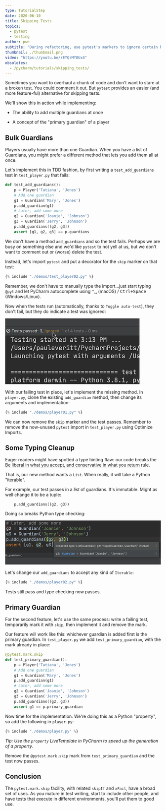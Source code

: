 ```yaml
---
type: TutorialStep
date: 2020-06-10
title: Skipping Tests
topics:
  - pytest
  - testing
author: pwe
subtitle: "During refactoring, use pytest's markers to ignore certain breaking tests."
thumbnail: ./thumbnail.png
video: "https://youtu.be/rEYQrMY8Ux4"
obsoletes:
  - /pycharm/tutorials/skipping_tests/
---
```


Sometimes you want to overhaul a chunk of code and don't want to stare at a broken test.
You could comment it out.
But `pytest` provides an easier (and more feature-ful) alternative for skipping tests.

We'll show this in action while implementing:

- The ability to add multiple guardians at once

- A concept of the "primary guardian" of a player

## Bulk Guardians

Players usually have more than one Guardian.
When you have a list of Guardians, you might prefer a different method that lets you add them all at once.

Let's implement this in TDD fashion, by first writing a `test_add_guardians` test in `test_player.py` that fails:

```python
def test_add_guardians():
    p = Player('Tatiana', 'Jones')
    # Add one guardian
    g1 = Guardian('Mary', 'Jones')
    p.add_guardian(g1)
    # Later, add some more
    g2 = Guardian('Joanie', 'Johnson')
    g3 = Guardian('Jerry', 'Johnson')
    p.add_guardians([g2, g3])
    assert [g1, g2, g3] == p.guardians
```

We don't have a method `add_guardians` and so the test fails.
Perhaps we are busy on something else and we'd like `pytest` to not yell at us, but we don't want to comment out or (worse) delete the test.

Instead, let's import `pytest` and put a decorator for the `skip` marker on that test:

```python
{% include "./demos/test_player02.py" %}
```

Remember, we don't have to manually type the import...just start typing `@pyt` and let PyCharm autocomplete using <kbd>⌃␣</kbd> (macOS) / <kbd>Ctrl+Space</kbd> (Windows/Linux).

Now when the tests run (automatically, thanks to `Toggle auto-test`), they don't fail, but they do indicate a test was ignored:

![Ignored Tests](ignored_tests.png)

With our failing test in place, let's implement the missing method.
In `player.py`, clone the existing `add_guardian` method, then change its arguments and implementation:

```python
{% include "./demos/player01.py" %}
```

We can now remove the `skip` marker and the test passes.
Remember to remove the now-unused `pytest` import in `test_player.py` using Optimize Imports.

## Some Typing Cleanup

Eager readers might have spotted a type hinting flaw: our code breaks the [Be liberal in what you accept, and conservative in what you return](https://m.oursky.com/type-hints-better-type-at-python-28de692c3a4b) rule.

That is, our new method wants a `List`.
When really, it will take a Python "iterable".

For example, our test passes in a _list_ of guardians. It's immutable.
Might as well change it to be a tuple:

```
    p.add_guardians((g2, g3))
```

Doing so breaks Python type checking:

![Type Checking](type_checking.png)

Let's change our `add_guardians` to accept any kind of `Iterable`:

```python
{% include "./demos/player02.py" %}
```

Tests still pass and type checking now passes.

## Primary Guardian

For the second feature, let's use the same process: write a failing test, temporarily mark it with `skip`, then implement it and remove the mark.

Our feature will work like this: whichever guardian is added first is the primary guardian.
In `test_player.py` we add `test_primary_guardian`, with the mark already in place:

```python
@pytest.mark.skip
def test_primary_guardian():
    p = Player('Tatiana', 'Jones')
    # Add one guardian
    g1 = Guardian('Mary', 'Jones')
    p.add_guardian(g1)
    # Later, add some more
    g2 = Guardian('Joanie', 'Johnson')
    g3 = Guardian('Jerry', 'Johnson')
    p.add_guardians((g2, g3))
    assert g1 == p.primary_guardian
```

Now time for the implementation.
We're doing this as a Python "property", so add the following in `player.py`:

```python
{% include "./demos/player.py" %}
```

_Tip: Use the `property` LiveTemplate in PyCharm to speed up the generation of a property._

Remove the `@pytest.mark.skip` mark from `test_primary_guardian` and the test now passes.

## Conclusion

The `pytest.mark.skip` facility, with related `skipIf` and `xFail`, have a broad set of uses.
As you mature in test writing, start to include other people, and have tests that execute in different environments, you'll put them to good use.

